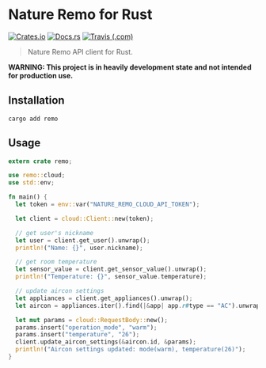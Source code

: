 # Nature Remo for Rust

[![Crates.io](https://img.shields.io/crates/v/remo)](https://crates.io/crates/remo)
[![Docs.rs](https://docs.rs/remo/badge.svg)](https://docs.rs/remo)
[![Travis (.com)](https://img.shields.io/travis/com/uetchy/nature-remo-rs)](https://travis-ci.com/uetchy/nature-remo-rs)

> Nature Remo API client for Rust.

**WARNING: This project is in heavily development state and not intended for production use.**

## Installation

```
cargo add remo
```

## Usage

```rust
extern crate remo;

use remo::cloud;
use std::env;

fn main() {
  let token = env::var("NATURE_REMO_CLOUD_API_TOKEN");

  let client = cloud::Client::new(token);

  // get user's nickname
  let user = client.get_user().unwrap();
  println!("Name: {}", user.nickname);

  // get room temperature
  let sensor_value = client.get_sensor_value().unwrap();
  println!("Temperature: {}", sensor_value.temperature);

  // update aircon settings
  let appliances = client.get_appliances().unwrap();
  let aircon = appliances.iter().find(|&app| app.r#type == "AC").unwrap();

  let mut params = cloud::RequestBody::new();
  params.insert("operation_mode", "warm");
  params.insert("temperature", "26");
  client.update_aircon_settings(&aircon.id, &params);
  println!("Aircon settings updated: mode(warm), temperature(26)");
}
```
